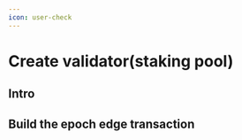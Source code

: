 ```yaml
---
icon: user-check
---
```


# Create validator(staking pool)

## Intro

## Build the epoch edge transaction
